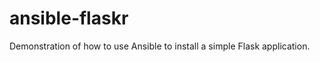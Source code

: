 ansible-flaskr
=================

Demonstration of how to use Ansible to install a simple Flask application.
